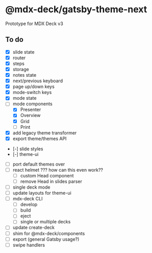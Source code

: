 
# @mdx-deck/gatsby-theme-next

Prototype for MDX Deck v3

## To do

- [x] slide state
- [x] router
- [x] steps
- [x] storage
- [x] notes state
- [x] next/previous keyboard
- [x] page up/down keys
- [x] mode-switch keys
- [x] mode state
- [ ] mode components
  - [x] Presenter
  - [x] Overview
  - [x] Grid
  - [ ] Print
- [x] add legacy theme transformer
- [x] export theme/themes API
- [-] slide styles
- [-] theme-ui
- [ ] port default themes over
- [ ] react helmet ??? how can this even work??
  - [ ] custom Head component
  - [ ] remove Head in slides parser
- [ ] single deck mode
- [ ] update layouts for theme-ui
- [ ] mdx-deck CLI
  - [ ] develop
  - [ ] build
  - [ ] eject
  - [ ] single or multiple decks
- [ ] update create-deck
- [ ] shim for @mdx-deck/components
- [ ] export (general Gatsby usage?)
- [ ] swipe handlers
